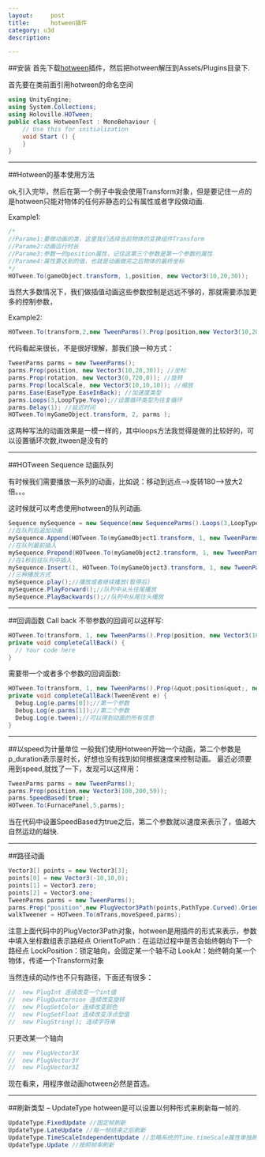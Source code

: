 ```yaml
---
layout:     post
title:      hotween插件
category: u3d
description: 

---
```



##安装
首先下载[hotween](http://www.holoville.com/hotween/download.html)插件，然后把hotween解压到Assets/Plugins目录下.


首先要在类前面引用hotween的命名空间

```c#
using UnityEngine;
using System.Collections;
using Holoville.HOTween;
public class HotweenTest : MonoBehaviour {
    // Use this for initialization
    void Start () {
    }
}
```


----------

##Hotween的基本使用方法

ok,引入完毕，然后在第一个例子中我会使用Transform对象，但是要记住一点的是hotween只能对物体的任何非静态的公有属性或者字段做动画.

Example1:

~~~c#
/*
//Parame1:要做动画的类，这里我们选择当前物体的变换组件Transform
//Parame2:动画运行时长
//Parame3:参数一的position属性，记住这第三个参数是第一个参数的属性
//Parame4:属性要达到的值，也就是动画做完之后物体的最终坐标
*/
HOTween.To(gameObject.transform, 1,position, new Vector3(10,20,30));
~~~
当然大多数情况下，我们做插值动画这些参数控制是远远不够的，那就需要添加更多的控制参数，

Example2:

~~~c#
HOTween.To(transform,2,new TweenParms().Prop(position,new Vector3(10,20,30)).Prop(rotation,new Vector3(0,720,0)).Prop(localScale,new Vector3(10,10,10)).Ease(EaseType.EaseInBack).Loops(3,LoopType.Yoyo).Delay(1));
~~~
代码看起来很长，不是很好理解，那我们换一种方式：

```c#
TweenParms parms = new TweenParms();
parms.Prop(position, new Vector3(10,20,30)); //坐标
parms.Prop(rotation, new Vector3(0,720,0)); //旋转
parms.Prop(localScale, new Vector3(10,10,10)); //缩放
parms.Ease(EaseType.EaseInBack); //加速度类型
parms.Loops(3,LoopType.Yoyo);//设置循环类型为往复循环
parms.Delay(1); //延迟时间
HOTween.To(myGameObject.transform, 2, parms );
```
这两种写法的动画效果是一模一样的，其中loops方法我觉得是做的比较好的，可以设置循环次数,itween是没有的


----------

##HOTween Sequence 动画队列

有时候我们需要播放一系列的动画，比如说：移动到远点–>旋转180–>放大2倍。。。

这时候就可以考虑使用hotween的队列动画.

```c#
Sequence mySequence = new Sequence(new SequenceParms().Loops(3,LoopType.Yoyo));
//在队列后追加动画
mySequence.Append(HOTween.To(myGameObject1.transform, 1, new TweenParms().Prop(position, new Vector3(0,0,0)).Ease(EaseType.EaseOutBounce)));
//在队列最前插入
mySequence.Prepend(HOTween.To(myGameObject2.transform, 1, new TweenParms().Prop(position, new Vector3(10,20,30)).Prop(rotation, new Vector3(0,720,0)).Prop(localScale, new Vector3(4,4,4)).Ease(EaseType.EaseInElastic)));
//在1秒后往队列中插入
mySequence.Insert(1, HOTween.To(myGameObject3.transform, 1, new TweenParms().Prop(position&quot, new Vector3(10,20,30)).Prop(rotation, new Vector3(0,720,0)).Prop(localScale, new Vector3(4,4,4)).Ease(EaseType.EaseOutQuad)));
//三种播放方式
mySequence.play();//播放或者继续播放(暂停后)
mySequence.PlayForward();//队列中从头往尾播放
mySequence.PlayBackwards();//队列中从尾往头播放
```


----------


##回调函数 Call back
不带参数的回调可以这样写:

```c#
HOTween.To(transform, 1, new TweenParms().Prop(position, new Vector3(10,20,30)).OnComplete(completeCallBack()));
private void completeCallBack() {
  // Your code here
}
```
需要带一个或者多个参数的回调函数:

```c#
HOTween.To(transform, 1, new TweenParms().Prop(&quot;position&quot;, new Vector3(10,20,30)).OnComplete(completeCallBack,350,Vector3.one));
private void completeCallBack(TweenEvent e) {
  Debug.Log(e.parms[0]);//第一个参数
  Debug.Log(e.parms[1]);//第二个参数
  Debug.Log(e.tween);//可以得到动画的所有信息
}
```


----------


##以speed为计量单位
一般我们使用Hotween开始一个动画，第二个参数是p_duration表示是时长，好想也没有找到如何根据速度来控制动画。 最近必须要用到speed,就找了一下，发现可以这样用：

```c#
TweenParms parms = new TweenParms();
parms.Prop(position,new Vector3(100,200,50));
parms.SpeedBased(true);
HOTween.To(FurnacePanel,5,parms);
```
当在代码中设置SpeedBased为true之后，第二个参数就以速度来表示了，值越大自然运动的越快.


----------


##路径动画

```c#
Vector3[] points = new Vector3[3];
points[0] = new Vector3(-10,10,0);
points[1] = Vector3.zero;
points[2] = Vector3.one;
TweenParms parms = new TweenParms();
parms.Prop("position",new PlugVector3Path(points,PathType.Curved).OrientToPath());
walkTweener = HOTween.To(mTrans,moveSpeed,parms);
```
注意上面代码中的PlugVector3Path对象，hotween是用插件的形式来表示，参数中填入坐标数组表示路经点
OrientToPath：在运动过程中是否会始终朝向下一个路经点
LockPosition：锁定轴向，会固定某一个轴不动
LookAt：始终朝向某一个物体，传递一个Transform对象

当然连续的动作也不只有路径，下面还有很多：

```c#
//	new PlugInt 连续改变一个int值
//	new PlugQuaternion 连续改变旋转
//	new PlugSetColor 连续改变颜色
//	new PlugSetFloat 连续改变浮点型值
//	new PlugString(); 连续字符串
```
只更改某一个轴向

```c#
//	new PlugVector3X
//	new PlugVector3Y
//	new PlugVector3Z
```
现在看来，用程序做动画hotween必然是首选。


----------


##刷新类型 – UpdateType
hotween是可以设置以何种形式来刷新每一帧的.

```c#
UpdateType.FixedUpdate //固定帧刷新
UpdateType.LateUpdate //每一帧结束之后刷新
UpdateType.TimeScaleIndependentUpdate //忽略系统的Time.timeScale属性单独刷新(这种情况下是不受系统Time.timeScale影响的)
UpdateType.Update //按照帧率刷新
```
